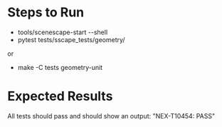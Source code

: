 # Steps to Run

- tools/scenescape-start --shell
- pytest tests/sscape_tests/geometry/

or

- make -C tests geometry-unit

# Expected Results

All tests should pass and should show an output: "NEX-T10454: PASS"
